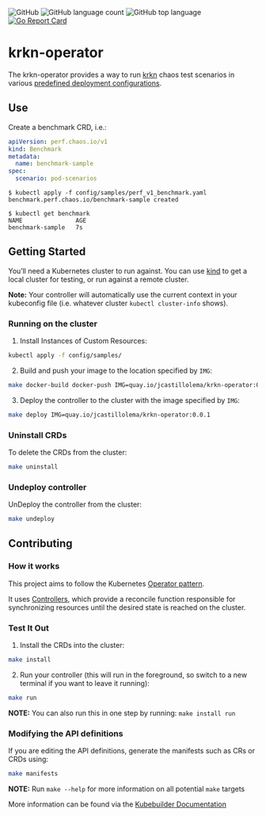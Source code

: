 ![GitHub](https://img.shields.io/github/license/josecastillolema/krkn-operator)
![GitHub language count](https://img.shields.io/github/languages/count/josecastillolema/krkn-operator)
![GitHub top language](https://img.shields.io/github/languages/top/josecastillolema/krkn-operator)
[![Go Report Card](https://goreportcard.com/badge/github.com/josecastillolema/krkn-operator)](https://goreportcard.com/report/github.com/josecastillolema/krkn-operator)

# krkn-operator
The krkn-operator provides a way to run [krkn](https://github.com/redhat-chaos/krkn) chaos test scenarios in various [predefined deployment configurations](https://github.com/redhat-chaos/krkn-hub).

## Use
Create a benchmark CRD, i.e.:
```yaml
apiVersion: perf.chaos.io/v1
kind: Benchmark
metadata:
  name: benchmark-sample
spec:
  scenario: pod-scenarios
```

```
$ kubectl apply -f config/samples/perf_v1_benchmark.yaml
benchmark.perf.chaos.io/benchmark-sample created

$ kubectl get benchmark
NAME               AGE
benchmark-sample   7s
```

## Getting Started
You’ll need a Kubernetes cluster to run against. You can use [kind](https://sigs.k8s.io/kind) to get a local cluster for testing, or run against a remote cluster.

**Note:** Your controller will automatically use the current context in your kubeconfig file (i.e. whatever cluster `kubectl cluster-info` shows).

### Running on the cluster
1. Install Instances of Custom Resources:

```sh
kubectl apply -f config/samples/
```

2. Build and push your image to the location specified by `IMG`:

```sh
make docker-build docker-push IMG=quay.io/jcastillolema/krkn-operator:0.0.1
```

3. Deploy the controller to the cluster with the image specified by `IMG`:

```sh
make deploy IMG=quay.io/jcastillolema/krkn-operator:0.0.1
```

### Uninstall CRDs
To delete the CRDs from the cluster:

```sh
make uninstall
```

### Undeploy controller
UnDeploy the controller from the cluster:

```sh
make undeploy
```

## Contributing


### How it works
This project aims to follow the Kubernetes [Operator pattern](https://kubernetes.io/docs/concepts/extend-kubernetes/operator/).

It uses [Controllers](https://kubernetes.io/docs/concepts/architecture/controller/),
which provide a reconcile function responsible for synchronizing resources until the desired state is reached on the cluster.

### Test It Out
1. Install the CRDs into the cluster:

```sh
make install
```

2. Run your controller (this will run in the foreground, so switch to a new terminal if you want to leave it running):

```sh
make run
```

**NOTE:** You can also run this in one step by running: `make install run`

### Modifying the API definitions
If you are editing the API definitions, generate the manifests such as CRs or CRDs using:

```sh
make manifests
```

**NOTE:** Run `make --help` for more information on all potential `make` targets

More information can be found via the [Kubebuilder Documentation](https://book.kubebuilder.io/introduction.html)

